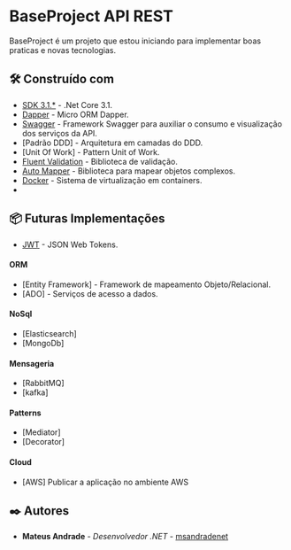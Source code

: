 # BaseProject API REST

BaseProject é um projeto que estou iniciando para implementar boas praticas e novas tecnologias.

## 🛠️ Construído com

* [SDK 3.1.*](https://dotnet.microsoft.com/en-us/download/dotnet/3.1) - .Net Core 3.1.
* [Dapper](https://www.nuget.org/packages/Dapper.Contrib/) - Micro ORM Dapper.
* [Swagger](https://swagger.io/) - Framework Swagger para auxiliar o consumo e visualização dos serviços da API.
* [Padrão DDD] - Arquitetura em camadas do DDD. 
* [Unit Of Work] - Pattern Unit of Work.
* [Fluent Validation](https://fluentvalidation.net/) - Biblioteca de validação.
* [Auto Mapper](https://www.nuget.org/packages/automapper/) - Biblioteca para mapear objetos complexos.
* [Docker](https://www.docker.com/) - Sistema de virtualização em containers.
* 
## 📦 Futuras Implementações

* [JWT](https://www.nuget.org/packages/Microsoft.AspNetCore.Authentication.JwtBearer) - JSON Web Tokens.

#### ORM
* [Entity Framework] - Framework de mapeamento Objeto/Relacional.
* [ADO] - Serviços de acesso a dados.

#### NoSql
* [Elasticsearch]
* [MongoDb]

#### Mensageria
* [RabbitMQ]
* [kafka]

#### Patterns
* [Mediator]
* [Decorator]

#### Cloud
* [AWS] Publicar a aplicação no ambiente AWS

## ✒️ Autores

* **Mateus Andrade** - *Desenvolvedor .NET* - [msandradenet](https://github.com/msandradenet)

